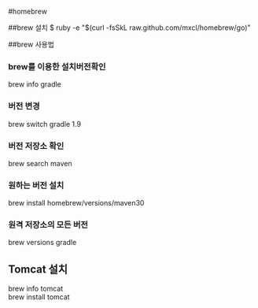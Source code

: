 #homebrew

##brew 설치
$ ruby -e "$(curl -fsSkL raw.github.com/mxcl/homebrew/go)"


##brew 사용법
### brew를 이용한 설치버전확인
brew info gradle

### 버전 변경
brew switch gradle 1.9

### 버전 저장소 확인
brew search maven

### 원하는 버전 설치
brew install homebrew/versions/maven30

### 원격 저장소의 모든 버전
brew versions gradle


## Tomcat 설치
brew info tomcat  
brew install tomcat  

